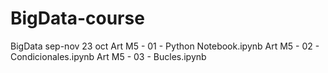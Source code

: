 # BigData-course
 BigData sep-nov
 23 oct
 Art M5 - 01 - Python Notebook.ipynb
 Art M5 - 02 - Condicionales.ipynb
 Art M5 - 03 - Bucles.ipynb
